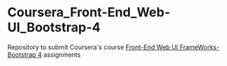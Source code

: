 # Coursera_Front-End_Web-UI_Bootstrap-4
Repository to submit Coursera's course [Front-End Web UI FrameWorks-Bootstrap 4](https://www.coursera.org/learn/bootstrap-4/home/welcome0)  assignments
